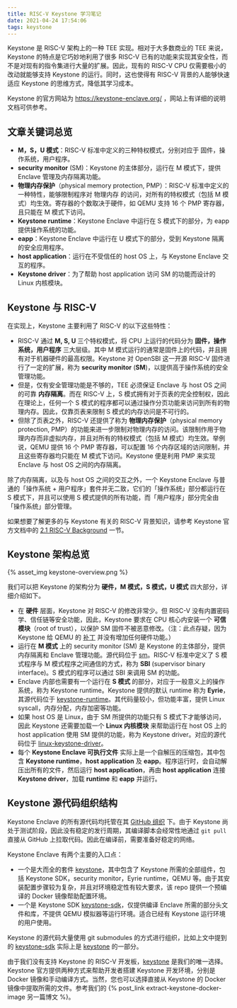 ```yaml
---
title: RISC-V Keystone 学习笔记
date: 2021-04-24 17:54:06
tags: keystone
---
```


Keystone 是 RISC-V 架构上的一种 TEE 实现。相对于大多数商业的 TEE 来说，Keystone 的特点是它巧妙地利用了很多 RISC-V 已有的功能来实现其安全性，而不是对现有的指令集进行大量的扩展。因此，现有的 RISC-V CPU 仅需要极小的改动就能够支持 Keystone 的运行。同时，这也使得有 RISC-V 背景的人能够快速适应 Keystone 的思维方式，降低其学习成本。

Keystone 的官方网站为 https://keystone-enclave.org/ ，网站上有详细的说明文档可供参考。

## 文章关键词总览

- **M，S，U 模式**：RISC-V 标准中定义的三种特权模式，分别对应于 固件，操作系统，用户程序。
- **security monitor** (SM)：Keystone 的主体部分，运行在 M 模式下，提供 Enclave 管理及内存隔离功能。
- **物理内存保护**（physical memory protection, PMP）：RISC-V 标准中定义的一种特性，能够限制程序对 物理内存 的访问，对所有的特权模式（包括 M 模式）均生效。寄存器的个数取决于硬件，如 QEMU 支持 16 个 PMP 寄存器，且只能在 M 模式下访问。
- **Keystone runtime**：Keystone Enclave 中运行在 S 模式下的部分，为 eapp 提供操作系统的功能。
- **eapp**：Keystone Enclave 中运行在 U 模式下的部分，受到 Keystone 隔离的安全应用程序。
- **host application**：运行在不受信任的 host OS 上，与 Keystone Enclave 交互的程序。
- **Keystone driver**：为了帮助 host application 访问 SM 的功能而设计的 Linux 内核模块。

## Keystone 与 RISC-V

在实现上，Keystone 主要利用了 RISC-V 的以下这些特性：

- RISC-V 通过 **M, S, U** 三个特权模式，将 CPU 上运行的代码分为 **固件，操作系统，用户程序** 三大层级。其中 M 模式运行的通常是固件上的代码，并且拥有对于机器硬件的最高权限。Keystone 对 OpenSBI 这一开源 RISC-V 固件进行了一定的扩展，称为 **security monitor** (**SM**)，以提供高于操作系统的安全管理功能。
- 但是，仅有安全管理功能是不够的，TEE 必须保证 Enclave 与 host OS 之间的可靠 **内存隔离**。而在 RISC-V 上，S 模式拥有对于页表的完全控制权，因此在理论上，任何一个 S 模式的程序都可以通过操作分页功能来访问到所有的物理内存。因此，仅靠页表来限制 S 模式的内存访问是不可行的。
- 但除了页表之外，RISC-V 还提供了称为 **物理内存保护**（physical memory protection, PMP）的功能来进一步限制对物理内存的访问。该限制作用于物理内存而非虚拟内存，并且对所有的特权模式（包括 M 模式）均生效。举例说，QEMU 提供 16 个 PMP 寄存器，可以配置 16 个内存区域的访问限制，并且这些寄存器均只能在 M 模式下访问。Keystone 便是利用 PMP 来实现 Enclave 与 host OS 之间的内存隔离。

除了内存隔离，以及与 host OS 之间的交互之外，一个 Keystone Enclave 与普通的「操作系统 + 用户程序」套件并无二致，它们的「操作系统」部分都运行在 S 模式下，并且可以使用 S 模式提供的所有功能，而「用户程序」部分完全由「操作系统」部分管理。

如果想要了解更多的与 Keystone 有关的 RISC-V 背景知识，请参考 Keystone 官方文档中的 [2.1 RISC-V Background](http://docs.keystone-enclave.org/en/latest/Getting-Started/How-Keystone-Works/RISC-V-Background.html) 一节。

## Keystone 架构总览

{% asset_img keystone-overview.png %}

我们可以把 Keystone 的架构分为 **硬件，M 模式，S 模式，U 模式** 四大部分，详细介绍如下。

- 在 **硬件** 层面，Keystone 对 RISC-V 的修改非常少。但 RISC-V 没有内置密码学、信任链等安全功能，因此，Keystone 要求在 CPU 核心内安装一个 **可信模块**（root of trust），以保护 SM 固件不被恶意修改。（注：此点存疑，因为 Keystone 给 QEMU 的 [补丁](https://github.com/keystone-enclave/keystone/blob/v1.0.0/patches/qemu/qemu-secure-boot.patch) 并没有增加任何硬件功能。）
- 运行在 **M 模式** 上的 security monitor (SM) 是 Keystone 的主体部分，提供内存隔离和 Enclave 管理功能。源代码位于 [sm](https://github.com/keystone-enclave/sm)。RISC-V 标准中定义了 S 模式程序与 M 模式程序之间通信的方式，称为 **SBI** (supervisor binary interface)。S 模式的程序可以通过 SBI 来调用 SM 的功能。
- Enclave 内部也需要有一个运行在 **S 模式** 的部分，对应于一般意义上的操作系统，称为 Keystone runtime。Keystone 提供的默认 runtime 称为 **Eyrie**，其源代码位于 [keystone-runtime](https://github.com/keystone-enclave/keystone-runtime)。其代码量较小，但功能丰富，提供 Linux syscall，内存分配，内存加密等功能。
- 如果 host OS 是 Linux，由于 SM 所提供的功能只有 S 模式下才能够访问，因此 Keystone 还需要加载一个 **Linux 内核模块** 来帮助运行在 host OS 上的 host application 使用 SM 提供的功能，称为 Keystone driver。对应的源代码位于 [linux-keystone-driver](https://github.com/keystone-enclave/linux-keystone-driver)。
- 每个 **Keystone Enclave 可执行文件** 实际上是一个自解压的压缩包，其中包含 **Keystone runtime**，**host application** 及 **eapp**。程序运行时，会自动解压出所有的文件，然后运行 **host application**，再由 **host application** 连接 **Keystone driver**，加载 **runtime** 和 **eapp** 并运行。

## Keystone 源代码组织结构

Keystone Enclave 的所有源代码均托管在其 [GitHub 组织](https://github.com/keystone-enclave) 下。由于 Keystone 尚处于测试阶段，因此没有稳定的发行周期，其编译脚本会经常性地通过 `git pull` 直接从 GitHub 上拉取代码。因此在编译前，需要准备好稳定的网络。

Keystone Enclave 有两个主要的入口点：

- 一个是大而全的套件 [keystone](https://github.com/keystone-enclave/keystone)，其中包含了 Keystone 所需的全部组件，包括 Keystone SDK，security monitor，Eyrie runtime，QEMU 等。由于其安装配置步骤较为复杂，并且对环境稳定性有较大要求，该 repo 提供一个预编译的 Docker 镜像帮助配置环境。
- 一个是 Keystone SDK [keystone-sdk](https://github.com/keystone-enclave/keystone-sdk)，仅提供编译 Enclave 所需的部分头文件和库，不提供 QEMU 模拟器等运行环境。适合已经有 Keystone 运行环境的用户使用。

Keystone 的源代码大量使用 git submodules 的方式进行组织，比如上文中提到的 [keystone-sdk](https://github.com/keystone-enclave/keystone-sdk) 实际上是 [keystone](https://github.com/keystone-enclave/keystone) 的一部分。

由于我们没有支持 Keystone 的 RISC-V 开发板，[keystone](https://github.com/keystone-enclave/keystone) 是我们的唯一选择。Keystone 官方提供两种方式来帮助开发者搭建 Keystone 开发环境，分别是 Docker 镜像和手动编译方式。当然，您也可以选择直接从 Keystone 的 Docker 镜像中提取所需的文件。参考我们的 {% post_link extract-keystone-docker-image 另一篇博文 %}。
